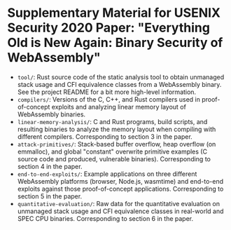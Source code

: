 # Supplementary Material for USENIX Security 2020 Paper: "Everything Old is New Again: Binary Security of WebAssembly"

- `tool/`: Rust source code of the static analysis tool to obtain unmanaged stack usage and CFI equivalence classes from a WebAssembly binary. See the project README for a bit more high-level information.
- `compilers/`: Versions of the C, C++, and Rust compilers used in proof-of-concept exploits and analyzing linear memory layout of WebAssembly binaries.
- `linear-memory-analysis/`: C and Rust programs, build scripts, and resulting binaries to analyze the memory layout when compiling with different compilers. Corresponding to section 3 in the paper.
- `attack-primitives/`: Stack-based buffer overflow, heap overflow (on emmalloc), and global "constant" overwrite primitive examples (C source code and produced, vulnerable binaries). Corresponding to section 4 in the paper.
- `end-to-end-exploits/`: Example applications on three different WebAssembly platforms (browser, Node.js, wasmtime) and end-to-end exploits against those proof-of-concept applications. Corresponding to section 5 in the paper.
- `quantitative-evaluation/`: Raw data for the quantitative evaluation on unmanaged stack usage and CFI equivalence classes in real-world and SPEC CPU binaries. Corresponding to section 6 in the paper.
